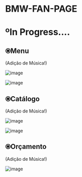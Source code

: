 # BMW-FAN-PAGE
<h1>ºIn Progress....</h1>

<h2>⦿Menu</h2>
(Adição de Música!)

![image](https://user-images.githubusercontent.com/101043200/216276529-fed3daad-61ee-4460-91e4-c32da6bd0a76.png)

![image](https://user-images.githubusercontent.com/101043200/224259744-2b0a0f1f-bc47-4275-b4b0-4ef5b8865d2d.png)

<h2>⦿Catálogo</h2>
(Adição de Música!)

![image](https://user-images.githubusercontent.com/101043200/224259919-19c47990-a33b-4be5-b4c1-4c4170eb290e.png)

![image](https://user-images.githubusercontent.com/101043200/224260064-24bf8fe5-e642-4173-a991-cee2f42a9bdc.png)

<h2>⦿Orçamento</h2>
(Adição de Música!)

![image](https://user-images.githubusercontent.com/101043200/224260238-28295145-5df8-415a-a4dd-970dd831a227.png)




